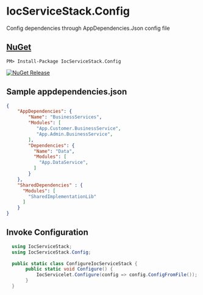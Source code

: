 # IocServiceStack.Config
Config dependencies through AppDependencies.Json config file



## [NuGet](https://www.nuget.org/packages/IocServiceStack/)
```
PM> Install-Package IocServiceStack.Config 
```
[![NuGet Release](https://img.shields.io/badge/nuget-0.0.4-blue)](https://www.nuget.org/packages/IocServiceStack.Config/)

## Sample appdependencies.json

```json
{
    "AppDependencies": {
        "Name": "BusinessServices",
        "Modules": [
           "App.Customer.BusinessService",
           "App.Admin.BusinessService",
        ],
        "Dependencies": {
          "Name": "Data",
          "Modules": [
            "App.DataService",
          ]
        }
    },
    "SharedDependencies" : {
      "Modules": [
        "SharedImplementationLib"
      ]
    }
}
```

## Invoke Configuration

 ```csharp
   using IocServiceStack;
   using IocServiceStack.Config;
   
   public static class ConfigureIocServiceStack {
        public static void Configure() {
            IocServicelet.Configure(config => config.ConfigFromFile());
        }
   }
```
